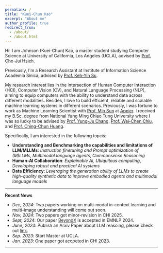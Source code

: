 ```yaml
---
permalink: /
title: "Kuei-Chun Kao"
excerpt: "About me"
author_profile: true
redirect_from: 
  - /about/
  - /about.html
---
```


Hi! I am Johnson (Kuei-Chun) Kao, a master student studying Computer Science at University of California, Los Angeles (UCLA), advised by [Prof. Cho-Jui Hsieh](https://web.cs.ucla.edu/~chohsieh/index.html).

Previously, I'm a Research Assistant at Institute of Information Science Academia Sinica, advised by [Prof. Keh-Yih Su](https://homepage.iis.sinica.edu.tw/pages/kysu/index_en.html).

My research interest lies in the intersection of Human Computer Interaction (HCI), Computer Vision (CV), and Natural Language Processing (NLP), aiming to equip computers with the ability to understand data across different modalities. Besides, I love to build efficient, reliable and scalable machine learning systems in different scenarios. Previously, I was fortune to work as Machine Learning Scientist with [Prof. Min Sun](https://aliensunmin.github.io/) at [Appier](https://www.appier.com/en/). I received my B.Sc. degree from National Yang Ming Chiao Tung University where I was so lucky to be advised by [Prof. Yung-Ju Chang](https://www.armuro.info/), [Prof. Wei-Chen Chiu](https://walonchiu.github.io/), and [Prof. Ching-Chun Huang](http://acm.cs.nctu.edu.tw/).

Specifically, I am interested in the following topcis:
- **Understanding and Benchmarking the capabilities and limitations of LLM/MLLMs**: *Instruction finetuning and Prompt optimization of (M)LLMs*, *Multimodal language agents*, *Commonsense Reasoning*
- **Human-AI Collaboration**: *Explainable AI*, *Ubiquitous computing*, *Developing robust and practical AI systems*
- **Data Efficiency**: *Leveraging the generation ability of LLMs to create high-quality synthetic data to improve embodied agents and multimodal language models*

---
**Recent News**
- *Dec, 2024*: Two papers working on multi-modal in-context learning and multi-image understanding will come out soon.
- *Nov, 2024*: Two papers got minor-revision in CHI 2025.
- *Sept, 2024*: Our paper [BeyondX](https://arxiv.org/pdf/2407.05134) is accepted in EMNLP 2024.
- *June, 2024*: Publish an Arxiv Paper about LLM reasoing, please check out [link](https://johnsonkao0213.github.io/Formulate_and_Solve/).
- *Sep. 2023*: Start Master at UCLA.
- *Jan. 2023*: One paper got accpeted in CHI 2023.

---

